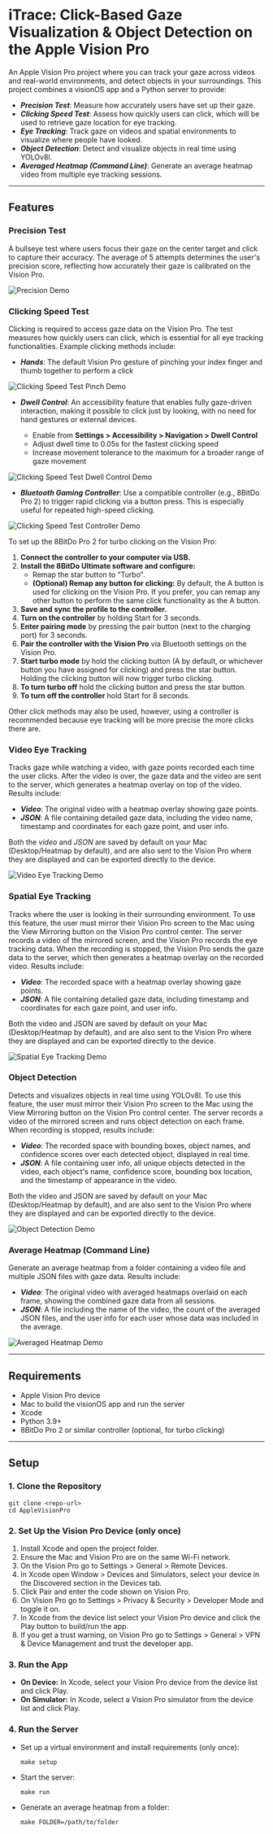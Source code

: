 # iTrace: Click-Based Gaze Visualization & Object Detection on the Apple Vision Pro

An Apple Vision Pro project where you can track your gaze across videos and real-world environments, and detect objects in your surroundings. This project combines a visionOS app and a Python server to provide:

- ***Precision Test***: Measure how accurately users have set up their gaze.
- ***Clicking Speed Test***: Assess how quickly users can click, which will be used to retrieve gaze location for eye tracking.
- ***Eye Tracking***: Track gaze on videos and spatial environments to visualize where people have looked.
- ***Object Detection***: Detect and visualize objects in real time using YOLOv8l.
- ***Averaged Heatmap (Command Line)***: Generate an average heatmap video from multiple eye tracking sessions.

---

## Features

### Precision Test

A bullseye test where users focus their gaze on the center target and click to capture their accuracy. The average of 5 attempts determines the user's precision score, reflecting how accurately their gaze is calibrated on the Vision Pro.

![Precision Demo](Demos/precision.gif)


### Clicking Speed Test
Clicking is required to access gaze data on the Vision Pro. The test measures how quickly users can click, which is essential for all eye tracking functionalities. Example clicking methods include:

- ***Hands***: The default Vision Pro gesture of pinching your index finger and thumb together to perform a click

![Clicking Speed Test Pinch Demo](Demos/clicking_pinch.gif)

- ***Dwell Control***: An accessibility feature that enables fully gaze-driven interaction, making it possible to click just by looking, with no need for hand gestures or external devices.

  - Enable from **Settings > Accessibility > Navigation > Dwell Control**
  - Adjust dwell time to 0.05s for the fastest clicking speed
  - Increase movement tolerance to the maximum for a broader range of gaze movement

![Clicking Speed Test Dwell Control Demo](Demos/clicking_dwell.gif)

- ***Bluetooth Gaming Controller***: Use a compatible controller (e.g., 8BitDo Pro 2) to trigger rapid clicking via a button press. This is especially useful for repeated high-speed clicking.

![Clicking Speed Test Controller Demo](Demos/clicking_controller.gif)


To set up the 8BitDo Pro 2 for turbo clicking on the Vision Pro:
  1. **Connect the controller to your computer via USB.**
  2. **Install the 8BitDo Ultimate software and configure:**
      - Remap the star button to "Turbo".
      - **(Optional) Remap any button for clicking:** By default, the A button is used for clicking on the Vision Pro. If you prefer, you can remap any other button to perform the same click functionality as the A button.
  3. **Save and sync the profile to the controller.**
  4. **Turn on the controller** by holding Start for 3 seconds.
  5. **Enter pairing mode** by pressing the pair button (next to the charging port) for 3 seconds.
  6. **Pair the controller with the Vision Pro** via Bluetooth settings on the Vision Pro.
  7. **Start turbo mode** by hold the clicking button (A by default, or whichever button you have assigned for clicking) and press the star button. Holding the clicking button will now trigger turbo clicking.
  8. **To turn turbo off** hold the clicking button and press the star button.
  9. **To turn off the controller** hold Start for 8 seconds.

Other click methods may also be used, however, using a controller is recommended because eye tracking will be more precise the more clicks there are.

### Video Eye Tracking
Tracks gaze while watching a video, with gaze points recorded each time the user clicks. After the video is over, the gaze data and the video are sent to the server, which generates a heatmap overlay on top of the video. Results include:
- ***Video***: The original video with a heatmap overlay showing gaze points.
- ***JSON***: A file containing detailed gaze data, including the video name, timestamp and coordinates for each gaze point, and user info.

Both the *video* and *JSON* are saved by default on your Mac (Desktop/Heatmap by default), and are also sent to the Vision Pro where they are displayed and can be exported directly to the device.

![Video Eye Tracking Demo](Demos/video_eye_tracking.gif)


### Spatial Eye Tracking
Tracks where the user is looking in their surrounding environment. To use this feature, the user must mirror their Vision Pro screen to the Mac using the View Mirroring button on the Vision Pro control center. The server records a video of the mirrored screen, and the Vision Pro records the eye tracking data. When the recording is stopped, the Vision Pro sends the gaze data to the server, which then generates a heatmap overlay on the recorded video. Results include:
- ***Video***: The recorded space with a heatmap overlay showing gaze points.
- ***JSON***: A file containing detailed gaze data, including timestamp and coordinates for each gaze point, and user info.

Both the video and JSON are saved by default on your Mac (Desktop/Heatmap by default), and are also sent to the Vision Pro where they are displayed and can be exported directly to the device.

![Spatial Eye Tracking Demo](Demos/spatial_eye_tracking.gif)

### Object Detection
Detects and visualizes objects in real time using YOLOv8l. To use this feature, the user must mirror their Vision Pro screen to the Mac using the View Mirroring button on the Vision Pro control center. The server records a video of the mirrored screen and runs object detection on each frame. When recording is stopped, results include:
- ***Video***: The recorded space with bounding boxes, object names, and confidence scores over each detected object, displayed in real time.
- ***JSON***: A file containing  user info, all unique objects detected in the video, each object's name, confidence score, bounding box location, and the timestamp of appearance in the video.

Both the video and JSON are saved by default on your Mac (Desktop/Heatmap by default), and are also sent to the Vision Pro where they are displayed and can be exported directly to the device.

![Object Detection Demo](Demos/object_detection.png)

### Average Heatmap (Command Line)
Generate an average heatmap from a folder containing a video file and multiple JSON files with gaze data.
Results include:
- ***Video***: The original video with averaged heatmaps overlaid on each frame, showing the combined gaze data from all sessions.
- ***JSON***: A file including the name of the video, the count of the averaged JSON files, and the user info for each user whose data was included in the average.

![Averaged Heatmap Demo](Demos/averaged_heatmap.gif)

---

## Requirements
- Apple Vision Pro device
- Mac to build the visionOS app and run the server
- Xcode
- Python 3.9+
- 8BitDo Pro 2 or similar controller (optional, for turbo clicking)

---

## Setup

### 1. Clone the Repository
```
git clone <repo-url>
cd AppleVisionPro
```

### 2. Set Up the Vision Pro Device (only once)
1. Install Xcode and open the project folder.
2. Ensure the Mac and Vision Pro are on the same Wi-Fi network.
3. On the Vision Pro go to Settings > General > Remote Devices.
4. In Xcode open Window > Devices and Simulators, select your device in the Discovered section in the Devices tab.
5. Click Pair and enter the code shown on Vision Pro.
6. On Vision Pro go to Settings > Privacy & Security > Developer Mode and toggle it on.
7. In Xcode from the device list select your Vision Pro device and click the Play button to build/run the app.
8. If you get a trust warning, on Vision Pro go to Settings > General > VPN & Device Management and trust the developer app.


### 3. Run the App
- **On Device:** In Xcode, select your Vision Pro device from the device list and click Play.
- **On Simulator:** In Xcode, select a Vision Pro simulator from the device list and click Play.


### 4. Run the Server
- Set up a virtual environment and install requirements (only once):
  ```
  make setup
  ```
- Start the server:
  ```
  make run
  ```
- Generate an average heatmap from a folder:
  ```
  make FOLDER=/path/to/folder
  ```